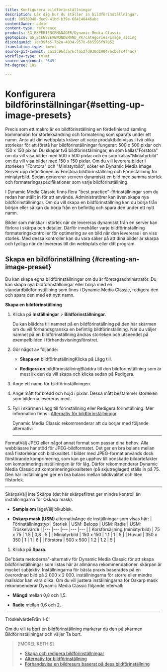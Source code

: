 ```yaml
---
title: Konfigurera bildförinställningar
description: Lär dig hur du ställer in bildförinställningar.
uuid: 90530948-dee9-41bd-b39e-684140446abc
contentOwner: admin
content-type: reference
products: SG_EXPERIENCEMANAGER/Dynamic-Media-Classic
geptopics: SG_SCENESEVENONDEMAND_PK/categories/image_sizing
discoiquuid: 1ec39fe5-7b2a-4034-9570-6b5595f97052
translation-type: tm+mt
source-git-commit: ca12c96d3a76cfa52fd930d190476cb6fc4f4ac7
workflow-type: tm+mt
source-wordcount: '649'
ht-degree: 10%

---
```



# Konfigurera bildförinställningar{#setting-up-image-presets}

Precis som ett makro är en bildförinställning en fördefinierad samling kommandon för storleksändring och formatering som sparats under ett namn. Anta att din webbplats kräver att varje produktbild visas i två olika storlekar för att förstå hur bildförinställningar fungerar: 500 x 500 pixlar och 150 x 150 pixlar. Du skapar två bildförinställningar, en som kallas&quot;Förstora&quot; om du vill visa bilder med 500 x 500 pixlar och en som kallas&quot;Miniatyrbild&quot; om du vill visa bilder med 150 x 150 pixlar. Om du vill leverera bilder i storleken &quot;Förstora&quot; och &quot;Miniatyrbild&quot;, söker en Dynamic Media Image Server upp definitionen av Förstora bildförinställning och Förinställning för miniatyrbild. Sedan genererar servern dynamiskt en bild med samma storlek och formateringsspecifikationer som varje bildförinställning.

I Dynamic Media Classic finns flera &quot;best practice&quot;-förinställningar som du redan har ställt in för att använda. Administratörer kan även skapa nya bildförinställningar. Om du vill skapa en bildförinställning kan du börja från början eller så kan du börja från en befintlig och spara den under ett nytt namn.

Bilder som minskar i storlek när de levereras dynamiskt från en server kan förlora i skärpa och detaljer. Därför innehåller varje bildförinställning formateringskontroller för optimering av en bild när den levereras i en viss storlek. Med dessa kontroller kan du vara säker på att dina bilder är skarpa och tydliga när de levereras till din webbplats eller ditt program.

## Skapa en bildförinställning {#creating-an-image-preset}

Du kan skapa egna bildförinställningar om du är företagsadministratör. Du kan skapa nya bildförinställningar eller börja med en standardbildförinställning som finns i Dynamic Media Classic, redigera den och spara den med ett nytt namn.

**Skapa en bildförinställning**

1. Klicka på **Inställningar** > **Bildförinställningar**.

   Du kan bläddra till namnet på en bildförinställning på den här skärmen om du vill förhandsgranska en befintlig bildförinställning. När du väljer namnet på en bildförinställning ändras storleken och utseendet på exempelbilden i förhandsvisningsfönstret.

1. Gör något av följande:

   * **Skapa en**
bildförinställningKlicka på Lägg till.

   * **Redigera en**
bildförinställningBläddra till den bildförinställning som är mest lik den du vill skapa och klicka sedan på Redigera.

1. Ange ett namn för bildförinställningen.
1. Ange mått för bredd och höjd i pixlar. Dessa mått bestämmer storleken som bilderna levereras med.
1. Fyll i skärmen Lägg till förinställning eller Redigera förinställning. Mer information finns i [Alternativ för bildförinställningar](application-setup.md#image_preset_options).

   Dynamic Media Classic rekommenderar att du börjar med följande alternativ:

   * ****
FormatVälj JPEG eller något annat format som passar dina behov. Alla webbläsare har stöd för JPEG-bildformatet. Det ger en bra balans mellan små filstorlekar och bildkvalitet. I bilder med JPEG-format används dock förstörande komprimering, som kan ge upphov till oönskade bildartefakter om komprimeringsinställningen är för låg. Därför rekommenderar Dynamic Media Classic att komprimeringskvaliteten (på skjutreglaget) ställs in på 75. Den här inställningen ger en bra balans mellan bildkvalitet och liten filstorlek.

   * ****
SkärpaVälj inte Skärpa (det här skärpefiltret ger mindre kontroll än inställningarna för Oskarp mask).

   * **Sampla om**
lägeVälj bikubisk.

   * **Oskarp mask (USM)**
alternativAnge de inställningar som visas här:
   | Förinställningstyp | Storlek | USM: Belopp | USM: Radie | USM: Tröskelvärde |
   |--- |--- |--- |--- |--- |
   | Korsförsäljning (miniatyrbild) | 75 x 75 | 1.5 | 0,8 | 5 |
   | Miniatyrbild | 150 x 150 | 1.1 | 1 | 5 |
   | Huvud | 350 x 350 | 1 | 1 | 6 |
   | Förstora | 500 x 500 | 1.2 | 1.2 | 5 |

1. Klicka på **Spara**.

De&quot;bästa metoderna&quot;-alternativ för Dynamic Media Classic för att skapa bildförinställningar som listas här är allmänna rekommendationer. skärpan är mycket subjektiv. Inställningarna för bästa praxis baserades på en överordnad bild på 2 000 x 2 000. inställningarna för större eller mindre mallsidor kan vara olika. Om du vill justera inställningarna för Oskarp mask rekommenderar Dynamic Media Classic följande intervall:

* **Mängd**
mellan 0,8 och 1,5.

* **Radie**
mellan 0,6 och 2.

* ****
TröskelvärdeFrån 1-6.

Om du vill ta bort en bildförinställning markerar du den på skärmen Bildförinställningar och väljer Ta bort.

>[!MORELIKETHIS]
>
>* [Skapa och redigera bildförinställningar](application-setup.md#creating_and_editing_image_presets)
>* [Alternativ för bildförinställning](application-setup.md#image_preset_options)
>* [Förhandsvisa en bildresurs baserat på dess bildförinställning](previewing-asset.md#previewing_an_image_asset_based_on_its_image_preset)

